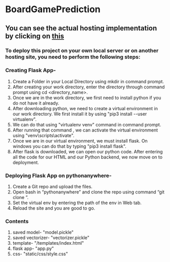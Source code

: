# BoardGamePrediction

<h2>You can see the actual hosting implementation by clicking on <a href = "http://bsshah4216.pythonanywhere.com/">this</a></h2>
<h3> To deploy this project on your own local server or on another hosting site, you need to perform the following steps:</h3>

### Creating Flask App-
1. Create a Folder in your Local Directory using mkdir in command prompt.
2. After creating your work directory, enter the directory through command prompt using cd <directory_name>.
3. Once we are in the work directory, we first need to install python if you do not have it already.
4. After downloading python, we need to create a virtual environment in our work directory. We first install it by using "pip3 install  --user virtualenv".
5. We can do that using "virtualenv venv" command in command prompt.
6. After running that command , we can activate the virtual environment using "venv\scripts\activate".
7. Once we are in our virtual environment, we must install flask. On windows you can do that by typing "pip3 install flask".
8. After flask is downloaded, we can open our python code. After entering all the code for our HTML and our Python backend, we now move on to deployment.

### Deploying Flask App on pythonanywhere-
1.	Create a Git repo and upload the files.
2.	Open bash in “pythonanywhere” and clone the repo using command “git clone <repo>”.
3.	Set the virtual env by entering the path of the env in Web tab.
4.	Reload the site and you are good to go.
  
### Contents
1. saved model- "model.pickle"
2. saved vectorizer- "vectorizer.pickle"
3. template- "/templates/index.html"
4. flask app- "app.py"
5. css- "static/css/style.css"


